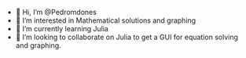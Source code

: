 - 👋 Hi, I’m @Pedromdones
- 👀 I’m interested in Mathematical solutions and graphing
- 🌱 I’m currently learning Julia
- 💞️ I’m looking to collaborate on Julia to get a GUI for equation solving and graphing.

<!---
Pedromdones/Pedromdones is a ✨ special ✨ repository because its `README.md` (this file) appears on your GitHub profile.
You can click the Preview link to take a look at your changes.
--->
